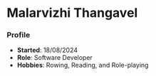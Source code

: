 # Malarvizhi Thangavel
### Profile
- **Started**: 18/08/2024
- **Role**: Software Developer
- **Hobbies**: Rowing, Reading, and Role-playing
